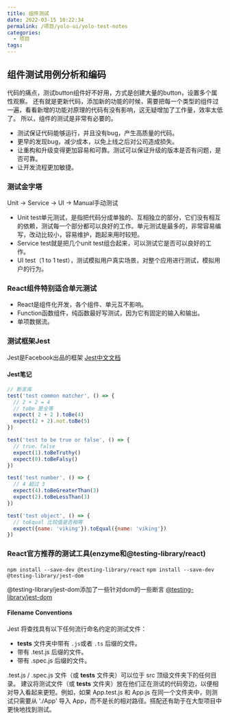 ```yaml
---
title: 组件测试
date: 2022-03-15 10:22:34
permalink: /项目/yolo-ui/yolo-test-notes
categories:
  - 项目
tags:
---
```


## 组件测试用例分析和编码

代码的痛点，测试button组件好不好用，方式是创建大量的button，设置多个属性观察。
还有就是更新代码，添加新的功能的时候，需要把每一个类型的组件过一遍，看看新增的功能对原理的代码有没有影响，这无疑增加了工作量，效率太低了。
所以，组件的测试是非常有必要的。

- 测试保证代码能够运行，并且没有bug，产生高质量的代码。
- 更早的发现bug，减少成本，以免上线之后对公司造成损失。
- 让重构和升级变得更加容易和可靠。测试可以保证升级的版本是否有问题，是否可靠。
- 让开发流程更加敏捷。

### 测试金字塔

Unit -> Service -> UI -> Manual手动测试

- Unit test单元测试，是指把代码分成单独的、互相独立的部分，它们没有相互的依赖，测试每一个部分都可以良好的工作。单元测试是最多的，非常容易编写，改动比较小，容易维护，跑起来用时较短。
- Service test就是把几个unit test组合起来，可以测试它是否可以良好的工作。
- UI test（1 to 1 test），测试模拟用户真实场景，对整个应用进行测试，模拟用户的行为。

### React组件特别适合单元测试

- React是组件化开发，各个组件、单元互不影响。
- Function函数组件，纯函数最好写测试，因为它有固定的输入和输出。
- 单项数据流。

### 测试框架Jest

Jest是Facebook出品的框架
[Jest中文文档](https://www.jestjs.cn/)

#### Jest笔记

```js
// 断言库
test('test common matcher', () => {
  // 2 + 2 = 4
  // toBe 是全等
  expect( 2 + 2 ).toBe(4)
  expect(2 + 2).not.toBe(5)
})

test('test to be true or false', () => {
  // true、false
  expect(1).toBeTruthy()
  expect(0).toBeFalsy()
})

test('test number', () => {
  // 4 超过 3
  expect(4).toBeGreaterThan(3)
  expect(2).toBeLessThan(3)
})

test('test object', () => {
  // toEqual 比较值是否相等
  expect({name: 'viking'}).toEqual({name: 'viking'})
})
```

### React官方推荐的测试工具(enzyme和@testing-library/react)

``npm install --save-dev @testing-library/react``
``npm install --save-dev @testing-library/jest-dom``

@testing-library/jest-dom添加了一些针对dom的一些断言
[@testing-library/jest-dom](https://github.com/testing-library/jest-dom)

#### Filename Conventions

Jest 将查找具有以下任何流行命名约定的测试文件：

- __tests__ 文件夹中带有 `.js`或者 `.ts` 后缀的文件。
- 带有 .test.js 后缀的文件。
- 带有 .spec.js 后缀的文件。

.test.js / .spec.js 文件（或 __tests__ 文件夹）可以位于 src 顶级文件夹下的任何目录。
建议将测试文件（或 __tests__ 文件夹）放在他们正在测试的代码旁边，以便相对导入看起来更短。例如，如果 App.test.js 和 App.js 在同一个文件夹中，则测试只需要从 './App' 导入 App，而不是长的相对路径。搭配还有助于在大型项目中更快地找到测试。